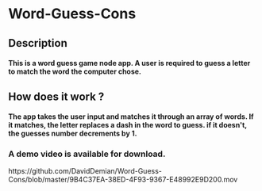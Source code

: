 # Word-Guess-Cons

<h2> Description</h2>
<h4> This is a word guess game node app. A user is required to guess a letter to match the word the computer chose. </h4>

<h2> How does it work ? </h2>
<h4> The app takes the user input and matches it through an array of words. If it matches, the letter replaces a dash in the word to guess. if it doesn't, the guesses number decrements by 1. </h4>

<h3> A demo video is available for download.</h3>
https://github.com/DavidDemian/Word-Guess-Cons/blob/master/9B4C37EA-38ED-4F93-9367-E48992E9D200.mov
